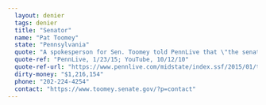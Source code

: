```yaml
---
  layout: denier
  tags: denier
  title: "Senator"
  name: "Pat Toomey"
  state: "Pennsylvania"
  quote: "A spokesperson for Sen. Toomey told PennLive that \"the senator has always held that human activity contributes to climate change. It's just the degree to which human activity plays a role that was up for debate as far as the senator was concerned.\" Previously, Toomey has stated, \"The extent to which that has been caused by human activity, I think is not as clear. I think that is still very much disputed, and it's been debated.”"
  quote-ref: "PennLive, 1/23/15; YouTube, 10/12/10"
  quote-ref-url: "https://www.pennlive.com/midstate/index.ssf/2015/01/toomey_case_climate_change_key.html; https://www.youtube.com/watch?feature=player_embedded&v=rlYlvR5x8F4"
  dirty-money: "$1,216,154"
  phone: "202-224-4254"
  contact: "https://www.toomey.senate.gov/?p=contact"
---
```

